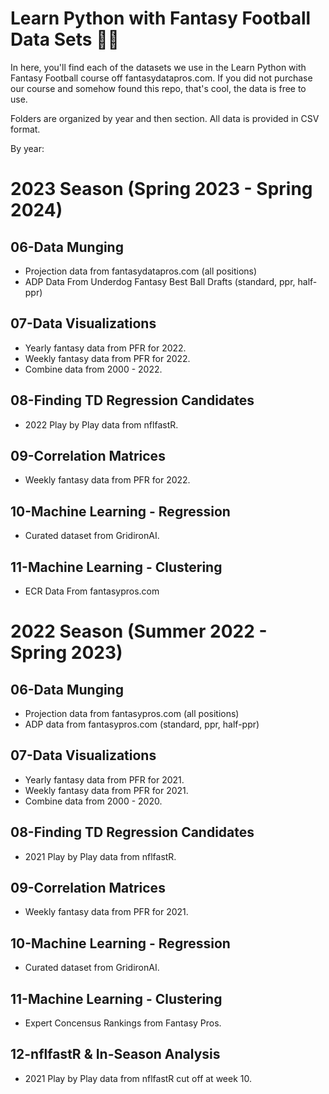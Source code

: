 # Learn Python with Fantasy Football Data Sets 🏈🐍

In here, you'll find each of the datasets we use in the Learn Python with Fantasy Football course off fantasydatapros.com. If you did not purchase our course and somehow found this repo, that's cool, the data is free to use.

Folders are organized by year and then section. All data is provided in CSV format.

By year:

# 2023 Season (Spring 2023 - Spring 2024)

## 06-Data Munging
* Projection data from fantasydatapros.com (all positions)
* ADP Data From Underdog Fantasy Best Ball Drafts (standard, ppr, half-ppr)

## 07-Data Visualizations
* Yearly fantasy data from PFR for 2022.
* Weekly fantasy data from PFR for 2022.
* Combine data from 2000 - 2022.

## 08-Finding TD Regression Candidates
* 2022 Play by Play data from nflfastR.

## 09-Correlation Matrices
* Weekly fantasy data from PFR for 2022.

## 10-Machine Learning - Regression
* Curated dataset from GridironAI.

## 11-Machine Learning - Clustering
* ECR Data From fantasypros.com

# 2022 Season (Summer 2022 - Spring 2023)

## 06-Data Munging
* Projection data from fantasypros.com (all positions)
* ADP data from fantasypros.com (standard, ppr, half-ppr)

## 07-Data Visualizations
* Yearly fantasy data from PFR for 2021.
* Weekly fantasy data from PFR for 2021.
* Combine data from 2000 - 2020.

## 08-Finding TD Regression Candidates
* 2021 Play by Play data from nflfastR.

## 09-Correlation Matrices
* Weekly fantasy data from PFR for 2021.

## 10-Machine Learning - Regression
* Curated dataset from GridironAI.

## 11-Machine Learning - Clustering
* Expert Concensus Rankings from Fantasy Pros.

## 12-nflfastR & In-Season Analysis
* 2021 Play by Play data from nflfastR cut off at week 10.
